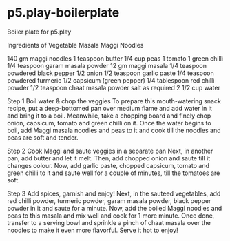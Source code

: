 # p5.play-boilerplate
Boiler plate for p5.play

Ingredients of Vegetable Masala Maggi Noodles


140 gm maggi noodles
1 teaspoon butter
1/4 cup peas
1 tomato
1 green chilli
1/4 teaspoon garam masala powder
12 gm maggi masala
1/4 teaspoon powdered black pepper
1/2 onion
1/2 teaspoon garlic paste
1/4 teaspoon powdered turmeric
1/2 capsicum (green pepper)
1/4 tablespoon red chilli powder
1/2 teaspoon chaat masala powder
salt as required
2 1/2 cup water

Step 1 Boil water & chop the veggies
To prepare this mouth-watering snack recipe, put a deep-bottomed pan over medium flame and add water in it and bring it to a boil. Meanwhile, take a chopping board and finely chop onion, capsicum, tomato and green chilli on it. Once the water begins to boil, add Maggi masala noodles and peas to it and cook till the noodles and peas are soft and tender.

Step 2 Cook Maggi and saute veggies in a separate pan
Next, in another pan, add butter and let it melt. Then, add chopped onion and saute till it changes colour. Now, add garlic paste, chopped capsicum, tomato and green chilli to it and saute well for a couple of minutes, till the tomatoes are soft.

Step 3 Add spices, garnish and enjoy!
Next, in the sauteed vegetables, add red chilli powder, turmeric powder, garam masala powder, black pepper powder in it and saute for a minute. Now, add the boiled Maggi noodles and peas to this masala and mix well and cook for 1 more minute. Once done, transfer to a serving bowl and sprinkle a pinch of chaat masala over the noodles to make it even more flavorful. Serve it hot to enjoy!